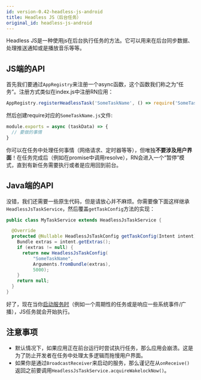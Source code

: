 ```yaml
---
id: version-0.42-headless-js-android
title: Headless JS（后台任务）
original_id: headless-js-android
---
```


Headless JS是一种使用js在后台执行任务的方法。它可以用来在后台同步数据、处理推送通知或是播放音乐等等。

## JS端的API

首先我们要通过`AppRegistry`来注册一个async函数，这个函数我们称之为“任务”。注册方式类似在index.js中注册RN应用：

```js
AppRegistry.registerHeadlessTask('SomeTaskName', () => require('SomeTaskName'));
```

然后创建require对应的`SomeTaskName.js`文件:

```js
module.exports = async (taskData) => {
  // 要做的事情
}
```

你可以在任务中处理任何事情（网络请求、定时器等等），但唯独**不要涉及用户界面**！在任务完成后（例如在promise中调用resolve），RN会进入一个“暂停”模式，直到有新任务需要执行或者是应用回到前台。

## Java端的API

没错，我们还需要一些原生代码，但是请放心并不麻烦。你需要像下面这样继承`HeadlessJsTaskService`，然后覆盖`getTaskConfig`方法的实现：

```java
public class MyTaskService extends HeadlessJsTaskService {

  @Override
  protected @Nullable HeadlessJsTaskConfig getTaskConfig(Intent intent) {
    Bundle extras = intent.getExtras();
    if (extras != null) {
      return new HeadlessJsTaskConfig(
          "SomeTaskName",
          Arguments.fromBundle(extras),
          5000);
    }
    return null;
  }
}
```

好了，现在当你[启动服务时][0]（例如一个周期性的任务或是响应一些系统事件/广播），JS任务就会开始执行。

## 注意事项

* 默认情况下，如果应用正在前台运行时尝试执行任务，那么应用会崩溃。这是为了防止开发者在任务中处理太多逻辑而拖慢用户界面。
* 如果你是通过`BroadcastReceiver`来启动的服务，那么谨记在从`onReceive()`返回之前要调用`HeadlessJsTaskService.acquireWakelockNow()`。

[0]: https://developer.android.com/reference/android/content/Context.html#startService(android.content.Intent)
